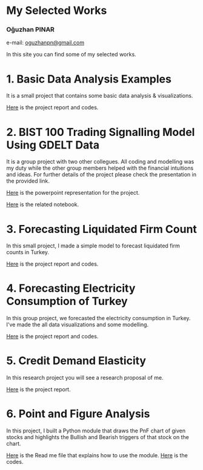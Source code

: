 # My Selected Works
### Oğuzhan PINAR
e-mail: oguzhanpn@gmail.com

In this site you can find some of my selected works.


# 1. Basic Data Analysis Examples
It is a small project that contains some basic data analysis & visualizations.

[Here](Basic_data_analysis.html) is the project report and codes.

# 2. BIST 100 Trading Signalling Model Using GDELT Data
It is a group project with two other collegues. All coding and modelling was my duty while the other group members helped with the financial intuitions and ideas. For further details of the project please check the presentation in the provided link.

[Here](bist_100_signalling.pdf) is the powerpoint representation for the project.

[Here](bist_100_signalling.ipynb) is the related notebook.


# 3. Forecasting Liquidated Firm Count 
In this small project, I made a simple model to forecast liquidated firm counts in Turkey.

[Here](Liq_firm.html) is the project report and codes.

# 4. Forecasting Electricity Consumption of Turkey 
In this group project, we forecasted the electricity consumption in Turkey. I've made the all data visualizations and some modelling. 

[Here](Forecasting_electricity_consumption.html) is the project report and codes.


# 5. Credit Demand Elasticity 
In this research project you will see a research proposal of me.

[Here](credit_demand_elasticity_research_proposal.pdf) is the project report.


# 6. Point and Figure Analysis
In this project, I built a Python module that draws the PnF chart of given stocks and highlights the Bullish and Bearish triggers of that stock on the chart.

[Here](PnF%20analysis/readme.txt) is the Read me file that explains how to use the module.
[Here](PnF%20analysis/pnf_triggers.py) is the codes.

